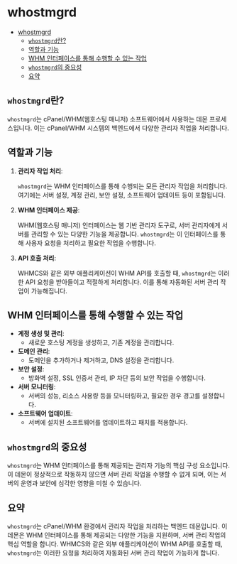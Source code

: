 # whostmgrd

- [whostmgrd](#whostmgrd)
    - [`whostmgrd`란?](#whostmgrd란)
    - [역할과 기능](#역할과-기능)
    - [WHM 인터페이스를 통해 수행할 수 있는 작업](#whm-인터페이스를-통해-수행할-수-있는-작업)
    - [`whostmgrd`의 중요성](#whostmgrd의-중요성)
    - [요약](#요약)

## `whostmgrd`란?

`whostmgrd`는 cPanel/WHM(웹호스팅 매니저) 소프트웨어에서 사용하는 데몬 프로세스입니다.
이는 cPanel/WHM 시스템의 백엔드에서 다양한 관리자 작업을 처리합니다.

## 역할과 기능

1. **관리자 작업 처리**:

   `whostmgrd`는 WHM 인터페이스를 통해 수행되는 모든 관리자 작업을 처리합니다.
   여기에는 서버 설정, 계정 관리, 보안 설정, 소프트웨어 업데이트 등이 포함됩니다.

2. **WHM 인터페이스 제공**:

    WHM(웹호스팅 매니저) 인터페이스는 웹 기반 관리자 도구로, 서버 관리자에게 서버를 관리할 수 있는 다양한 기능을 제공합니다.
    `whostmgrd`는 이 인터페이스를 통해 사용자 요청을 처리하고 필요한 작업을 수행합니다.

3. **API 호출 처리**:

    WHMCS와 같은 외부 애플리케이션이 WHM API를 호출할 때, `whostmgrd`는 이러한 API 요청을 받아들이고 적절하게 처리합니다.
    이를 통해 자동화된 서버 관리 작업이 가능해집니다.

## WHM 인터페이스를 통해 수행할 수 있는 작업

- **계정 생성 및 관리**:
    - 새로운 호스팅 계정을 생성하고, 기존 계정을 관리합니다.
- **도메인 관리**:
    - 도메인을 추가하거나 제거하고, DNS 설정을 관리합니다.
- **보안 설정**:
    - 방화벽 설정, SSL 인증서 관리, IP 차단 등의 보안 작업을 수행합니다.
- **서버 모니터링**:
    - 서버의 성능, 리소스 사용량 등을 모니터링하고, 필요한 경우 경고를 설정합니다.
- **소프트웨어 업데이트**:
    - 서버에 설치된 소프트웨어를 업데이트하고 패치를 적용합니다.

## `whostmgrd`의 중요성

`whostmgrd`는 WHM 인터페이스를 통해 제공되는 관리자 기능의 핵심 구성 요소입니다. 이 데몬이 정상적으로 작동하지 않으면 서버 관리 작업을 수행할 수 없게 되며, 이는 서버의 운영과 보안에 심각한 영향을 미칠 수 있습니다.

## 요약

`whostmgrd`는 cPanel/WHM 환경에서 관리자 작업을 처리하는 백엔드 데몬입니다.
이 데몬은 WHM 인터페이스를 통해 제공되는 다양한 기능을 지원하며, 서버 관리 작업의 핵심 역할을 합니다.
WHMCS와 같은 외부 애플리케이션이 WHM API를 호출할 때, `whostmgrd`는 이러한 요청을 처리하여 자동화된 서버 관리 작업이 가능하게 합니다.
